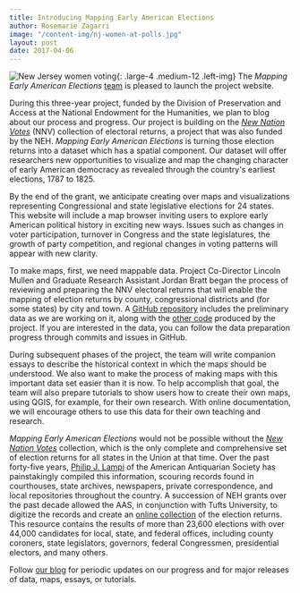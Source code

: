 ```yaml
---
title: Introducing Mapping Early American Elections
author: Rosemarie Zagarri
image: "/content-img/nj-women-at-polls.jpg"
layout: post
date: 2017-04-06
---
```


![New Jersey women voting]({{site.url}}/content-img/nj-women-at-polls.jpg){: .large-4 .medium-12 .left-img} The *Mapping Early American Elections* [team]({{site.url}}/about/) is pleased to launch the project website.

During this three-year project, funded by the Division of Preservation and Access at the National Endowment for the Humanities, we plan to blog about our process and progress. Our project is building on the *[New Nation Votes](http://elections.lib.tufts.edu/)* (NNV) collection of electoral returns, a project that was also funded by the NEH. *Mapping Early American Elections* is turning those election returns into a dataset which has a spatial component. Our dataset will offer researchers new opportunities to visualize and map the changing character of early American democracy as revealed through the country's earliest elections, 1787 to 1825.  

By the end of the grant, we anticipate creating over maps and visualizations representing Congressional and state legislative elections for 24 states. This website will include a map browser inviting users to explore early American political history in exciting new ways. Issues such as changes in voter participation, turnover in Congress and the state legislatures, the growth of party competition, and regional changes in voting patterns will appear with new clarity.

To make maps, first, we need mappable data. Project Co-Director Lincoln Mullen and Graduate Research Assistant Jordan Bratt began the process of reviewing and preparing the NNV electoral returns that will enable the mapping of election returns by county, congressional districts and (for some states) by city and town. A [GitHub repository](https://github.com/mapping-elections/elections-data) includes the preliminary data as we are working on it, along with the [other code](https://github.com/mapping-elections/) produced by the project. If you are interested in the data, you can follow the data preparation progress through commits and issues in GitHub.

During subsequent phases of the project, the team will write companion essays to describe the historical context in which the maps should be understood. We also want to make the process of making maps with this important data set easier than it is now. To help accomplish that goal, the team will also prepare tutorials to show users how to create their own maps, using QGIS, for example, for their own research. With online documentation, we will encourage others to use this data for their own teaching and research.

*Mapping Early American Elections* would not be possible without the *[New Nation Votes](http://elections.lib.tufts.edu/)* collection, which is the only complete and comprehensive set of election returns for all states in the Union at that time. Over the past forty-five years, [Philip J. Lampi](http://www.neh.gov/humanities/2008/januaryfebruary/feature/the-orphan-scholar) of the American Antiquarian Society has painstakingly compiled this information, scouring records found in courthouses, state archives, newspapers, private correspondence, and local repositories throughout the country. A succession of NEH grants over the past decade allowed the AAS, in conjunction with Tufts University, to digitize the records and create an [online collection](http://elections.lib.tufts.edu/) of the election returns. This resource contains the results of more than 23,600 elections with over 44,000 candidates for local, state, and federal offices, including county coroners, state legislators, governors, federal Congressmen, presidential electors, and many others.

Follow [our blog]({{site.url}}/blog/) for periodic updates on our progress and for major releases of data, maps, essays, or tutorials.

